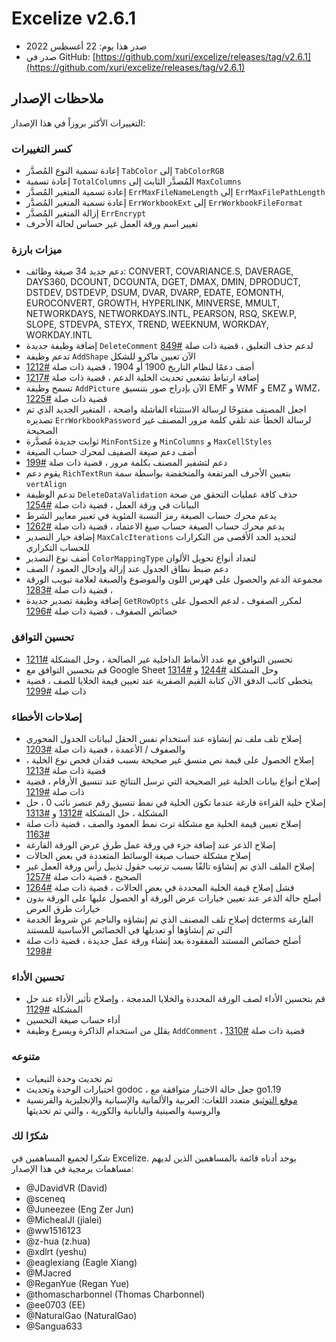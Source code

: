 # Excelize v2.6.1

* صدر هذا يوم: 22 أغسطس 2022
* صدر في GitHub: [https://github.com/xuri/excelize/releases/tag/v2.6.1](https://github.com/xuri/excelize/releases/tag/v2.6.1)

## ملاحظات الإصدار

التغييرات الأكثر بروزاً في هذا الإصدار:

### كسر التغييرات

* إعادة تسمية النوع المُصدَّر `TabColor` إلى `TabColorRGB`
* إعادة تسمية `TotalColumns` المُصدَّر الثابت إلى `MaxColumns`
* إعادة تسمية المتغير المُصدَّر `ErrMaxFileNameLength` إلى `ErrMaxFilePathLength`
* إعادة تسمية المتغير المُصدَّر `ErrWorkbookExt` إلى `ErrWorkbookFileFormat`
* إزالة المتغير المُصدَّر `ErrEncrypt`
* تغيير اسم ورقة العمل غير حساس لحالة الأحرف

### ميزات بارزة

* دعم جديد 34 صيغة وظائف: CONVERT, COVARIANCE.S, DAVERAGE, DAYS360, DCOUNT, DCOUNTA, DGET, DMAX, DMIN, DPRODUCT, DSTDEV, DSTDEVP, DSUM, DVAR, DVARP, EDATE, EOMONTH, EUROCONVERT, GROWTH, HYPERLINK, MINVERSE, MMULT, NETWORKDAYS, NETWORKDAYS.INTL, PEARSON, RSQ, SKEW.P, SLOPE, STDEVPA, STEYX, TREND, WEEKNUM, WORKDAY, WORKDAY.INTL
* إضافة وظيفة جديدة `DeleteComment` لدعم حذف التعليق ، قضية ذات صلة [#849](https://github.com/xuri/excelize/issues/849)
* تدعم وظيفة `AddShape` الآن تعيين ماكرو للشكل
* أضف دعمًا لنظام التاريخ 1900 أو 1904 ، قضية ذات صلة [#1212](https://github.com/xuri/excelize/issues/1212)
* إضافة ارتباط تشعبي تحديث الخلية الدعم ، قضية ذات صلة [#1217](https://github.com/xuri/excelize/issues/1217)
* تسمح وظيفة `AddPicture` الآن بإدراج صور بتنسيق EMF و WMF و EMZ و WMZ، قضية ذات صلة [#1225](https://github.com/xuri/excelize/issues/1225)
* اجعل المصنف مفتوحًا لرسالة الاستثناء الفاشلة واضحة ، المتغير الجديد الذي تم تصديره `ErrWorkbookPassword` لرسالة الخطأ عند تلقي كلمة مرور المصنف غير الصحيحة
* ثوابت جديدة مُصدَّرة `MinFontSize` و `MinColumns` و `MaxCellStyles`
* أضف دعم صيغة الصفيف لمحرك حساب الصيغة
* دعم لتشفير المصنف بكلمة مرور ، قضية ذات صلة [#199](https://github.com/xuri/excelize/issues/199)
* يقوم دعم `RichTextRun` بتعيين الأحرف المرتفعة والمنخفضة بواسطة سمة `vertAlign`
* تدعم الوظيفة `DeleteDataValidation` حذف كافة عمليات التحقق من صحة البيانات في ورقة العمل ، قضية ذات صلة [#1254](https://github.com/xuri/excelize/issues/1254)
* يدعم محرك حساب الصيغة رمز النسبة المئوية في تعبير معايير الشرط
* يدعم محرك حساب الصيغة حساب صيغ الاعتماد ، قضية ذات صلة [#1262](https://github.com/xuri/excelize/issues/1262)
* إضافة خيار التصدير `MaxCalcIterations` لتحديد الحد الأقصى من التكرارات للحساب التكراري
* أضف نوع التصدير `ColorMappingType` لتعداد أنواع تحويل الألوان
* دعم ضبط نطاق الجدول عند إزالة وإدخال العمود / الصف
* مجموعة الدعم والحصول على فهرس اللون والموضوع والصبغة لعلامة تبويب الورقة ، قضية ذات صلة [#1283](https://github.com/xuri/excelize/issues/1283)
* إضافة وظيفة تصدير جديدة `GetRowOpts` لمكرر الصفوف ، لدعم الحصول على خصائص الصفوف ، قضية ذات صلة [#1296](https://github.com/xuri/excelize/issues/1296)

### تحسين التوافق

* تحسين التوافق مع عدد الأنماط الداخلية غير الصالحة ، وحل المشكلة [#1211](https://github.com/xuri/excelize/issues/1211)
* قم بتحسين التوافق مع Google Sheet وحل المشكلة [#1244](https://github.com/xuri/excelize/issues/1244) و [#1314](https://github.com/xuri/excelize/issues/1314)
* يتخطى كاتب الدفق الآن كتابة القيم الصفرية عند تعيين قيمة الخلايا للصف ، قضية ذات صلة [#1299](https://github.com/xuri/excelize/issues/1299)

### إصلاحات الأخطاء

* إصلاح تلف ملف تم إنشاؤه عند استخدام نفس الحقل لبيانات الجدول المحوري والصفوف / الأعمدة ، قضية ذات صلة [#1203](https://github.com/xuri/excelize/issues/1203)
* إصلاح الحصول على قيمة نص منسق غير صحيحة بسبب فقدان فحص نوع الخلية ، قضية ذات صلة [#1213](https://github.com/xuri/excelize/issues/1213)
* إصلاح أنواع بيانات الخلية غير الصحيحة التي ترسل النتائج عند تنسيق الأرقام ، قضية ذات صلة [#1219](https://github.com/xuri/excelize/issues/1219)
* إصلاح خلية القراءة فارغة عندما تكون الخلية في نمط تنسيق رقم عنصر نائب 0 ، حل المشكلة ، حل المشكلة [#1312](https://github.com/xuri/excelize/issues/1312) و [#1313](https://github.com/xuri/excelize/issues/1313)
* إصلاح تعيين قيمة الخلية مع مشكلة ترث نمط العمود والصف ، قضية ذات صلة [#1163](https://github.com/xuri/excelize/issues/1163)
* إصلاح الذعر عند إضافة جزء في ورقة عمل طرق عرض الورقة الفارغة
* إصلاح مشكلة حساب صيغة الوسائط المتعددة في بعض الحالات
* إصلاح الملف الذي تم إنشاؤه تالفًا بسبب ترتيب حقول تذييل رأس ورقة العمل غير الصحيح ، قضية ذات صلة [#1257](https://github.com/xuri/excelize/issues/1257)
* فشل إصلاح قيمة الخلية المحددة في بعض الحالات ، قضية ذات صلة [#1264](https://github.com/xuri/excelize/issues/1264)
* أصلح حالة الذعر عند تعيين خيارات عرض الورقة أو الحصول عليها على الورقة بدون خيارات طرق العرض
* إصلاح تلف المصنف الذي تم إنشاؤه والناجم عن شروط الخدمة dcterms الفارغة التي تم إنشاؤها أو تعديلها في الخصائص الأساسية للمستند
* أصلح خصائص المستند المفقودة بعد إنشاء ورقة عمل جديدة ، قضية ذات صلة [#1298](https://github.com/xuri/excelize/issues/1298)

### تحسين الأداء

* قم بتحسين الأداء لصف الورقة المحددة والخلايا المدمجة ، وإصلاح تأثير الأداء عند حل المشكلة [#1129](https://github.com/xuri/excelize/issues/1129)
* أداء حساب صيغة التحسين
* يقلل من استخدام الذاكرة ويسرع وظيفة `AddComment` ، قضية ذات صلة [#1310](https://github.com/xuri/excelize/issues/1310)

### متنوعه

* تم تحديث وحدة التبعيات
* اختبارات الوحدة وتحديث godoc ، جعل حالة الاختبار متوافقة مع go1.19
* [موقع التوثيق](https://xuri.me/excelize) متعدد اللغات: العربية والألمانية والإسبانية والإنجليزية والفرنسية والروسية والصينية واليابانية والكورية ، والتي تم تحديثها

### شكرًا لك

شكرا لجميع المساهمين في Excelize. يوجد أدناه قائمة بالمساهمين الذين لديهم مساهمات برمجية في هذا الإصدار:

* @JDavidVR (David)
* @sceneq
* @Juneezee (Eng Zer Jun)
* @MichealJl (jialei)
* @ww1516123
* @z-hua (z.hua)
* @xdlrt (yeshu)
* @eaglexiang (Eagle Xiang)
* @MJacred
* @ReganYue (Regan Yue)
* @thomascharbonnel (Thomas Charbonnel)
* @ee0703 (EE)
* @NaturalGao (NaturalGao)
* @Sangua633
